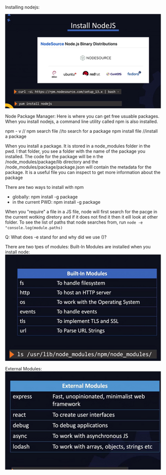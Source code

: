 Installing nodejs:

![alt text](image-10.png)


Node Package Manager:
Here is where you can get free usuable packages. 
When you install nodejs, a command line utility called npm is also installed.

npm - v //
npm search file //to search for a package
npm install file //install a package

When you install a package. It is stored in a node_modules folder in the pwd. I that folder, you see a folder with the name of the package you installed. The code for the package will be n the /node_modules/package/lib directory and the /node_modules/package/package.json will contain the metadata for the package. It is a useful file you can inspect to get more information about the package  

There are two ways to install with npm
- globally: npm install -g package
- in the current PWD: npm install -g package

When you "require" a file in a JS file, node will first search for the pacge in the current wotking diretory and if it does not find it then it eill look at other folder.
To see the list of paths that node searches from, run
`node -e "console.log(module.paths)`

Q: What does -e stand for and why did we use ()?

There are two tpes of modules:
Built-In Modules are installed when you install node:
![alt text](image-11.png)

External Modules:
![alt text](image-12.png)